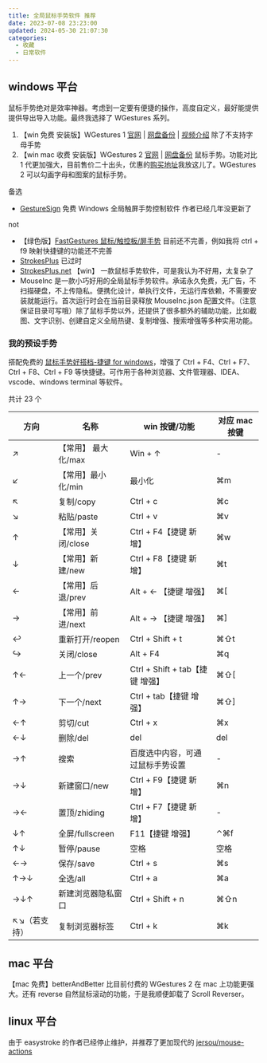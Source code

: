 ```yaml
---
title: 全局鼠标手势软件 推荐
date: 2023-07-08 23:23:00
updated: 2024-05-30 21:07:30
categories:
  - 收藏
  - 日常软件
---
```


## windows 平台

鼠标手势绝对是效率神器。考虑到一定要有便捷的操作，高度自定义，最好能提供提供导出导入功能。最终我选择了 WGestures 系列。

1. 【win 免费 安装版】WGestures 1 [官网](https://www.yingdev.com/projects/wgestures) | [网盘备份](https://share.feijipan.com/s/RnBCul73) | [视频介绍](https://www.bilibili.com/video/BV1xM4y1j79r/?share_source=copy_web&vd_source=54168537affc2c02555097cb26797d99) 除了不支持字母手势
2. 【win mac 收费 安装版】WGestures 2 [官网](https://www.yingdev.com/projects/wgestures2) | [网盘备份](https://share.feijipan.com/s/wZBCum33) 鼠标手势。功能对比 1 代更加强大，目前售价二十出头，优惠的[购买地址](https://store.lizhi.io/site/products/id/523?cid=46jjayiu)我放这儿了。WGestures 2 可以勾画字母和图案的鼠标手势。

备选

* [GestureSign](https://zh.gesturesign.win/#/) 免费 Windows 全局触屏手势控制软件 作者已经几年没更新了

not

* 【绿色版】[FastGestures 鼠标/触控板/屏手势](https://fg.zhaokeli.com/) 目前还不完善，例如我将 ctrl + f9 映射快捷键的功能还不完善
* [StrokesPlus](https://www.strokesplus.com/) 已过时
* [StrokesPlus.net](https://www.strokesplus.net/) 【win】 一款鼠标手势软件，可是我认为不好用，太复杂了
* MouseInc 是一款小巧好用的全局鼠标手势软件。承诺永久免费，无广告，不扫描硬盘，不上传隐私。便携化设计，单执行文件，无运行库依赖，不需要安装就能运行。首次运行时会在当前目录释放 MouseInc.json 配置文件。（注意保证目录可写哦）除了鼠标手势以外，还提供了很多额外的辅助功能，比如截图、文字识别、创建自定义全局热键、复制增强、搜索增强等多种实用功能。

### 我的预设手势

搭配免费的 [鼠标手势好搭档-捷键 for windows](https://atomgit.com/acc8226/jiejian/tags?tab=release)，增强了 Ctrl + F4、Ctrl + F7、Ctrl + F8、Ctrl + F9 等快捷键。可作用于各种浏览器、文件管理器、IDEA、vscode、windows terminal 等软件。

共计 23 个

| 方向 | 名称 | win 按键/功能 | 对应 mac 按键 |
| ----  | ---- | ---- | ---- |
| ↗︎ |【常用】 最大化/max | Win + ↑ | - |
| ↙︎ |【常用】最小化/min | 最小化 | ⌘m |
| ↖︎ | 复制/copy | Ctrl + c | ⌘c |
| ↘︎ | 粘贴/paste | Ctrl + v | ⌘v |
| ↑ |【常用】关闭/close| Ctrl + F4【捷键 新增】| ⌘w |
| ↓ |【常用】新建/new | Ctrl + F8【捷键 新增】| ⌘t |
| ← |【常用】后退/prev | Alt + ← 【捷键 增强】| ⌘[ |
| → |【常用】前进/next | Alt + → 【捷键 增强】| ⌘] |
| ↩ | 重新打开/reopen | Ctrl + Shift + t | ⌘⇧t |
| ↪ | 关闭/close | Alt + F4 | ⌘q |
| ↑← | 上一个/prev | Ctrl + Shift + tab【捷键 增强】| ⌘⇧[ |
| ↑→ | 下一个/next | Ctrl + tab【捷键 增强】|  ⌘⇧] |
| ←↑ | 剪切/cut | Ctrl + x | ⌘x |
| ←↓ | 删除/del | del | del |
| →↑ | 搜索 | 百度选中内容，可通过鼠标手势设置 | - |
| →↓ | 新建窗口/new | Ctrl + F9【捷键 新增】| ⌘n |
| →← | 置顶/zhiding | Ctrl + F7【捷键 新增】| - |
| ↓↑ | 全屏/fullscreen | F11【捷键 增强】| ⌃⌘f |
| ↑↓ | 暂停/pause | 空格 | 空格 |
| ←→ | 保存/save | Ctrl + s | ⌘s |
| ↑→↓ | 全选/all | Ctrl + a | ⌘a |
| →↓↑ | 新建浏览器隐私窗口 | Ctrl + Shift + n | ⌘⇧n |
| ↖︎↘︎（若支持）| 复制浏览器标签 | Ctrl + k | ⌘k |

## mac 平台

【mac 免费】betterAndBetter 比目前付费的 WGestures 2 在 mac 上功能更强大。还有 reverse 自然鼠标滚动的功能，于是我顺便卸载了 Scroll Reverser。

## linux 平台

由于 easystroke 的作者已经停止维护，并推荐了更加现代的 [jersou/mouse-actions](https://github.com/jersou/mouse-actions)
